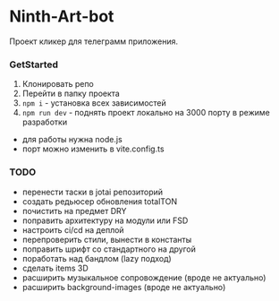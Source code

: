 # Ninth-Art-bot
Проект кликер для телеграмм приложения.

### GetStarted
1. Клонировать репо
2. Перейти в папку проекта
3. `npm i` - установка всех зависимостей
4. `npm run dev` - поднять проект локально на 3000 порту в режиме разработки
- для работы нужна node.js
- порт можно изменить в vite.config.ts

### TODO
* перенести таски в jotai репозиторий
* создать редьюсер обновления totalTON
* почистить на предмет DRY
* поправить архитектуру на модули или FSD
* настроить ci/cd на деплой
* перепроверить стили, вынести в константы
* поправить шрифт со стандартного на другой
* поработать над бандлом (lazy подход)
* сделать items 3D
* расширить музыкальное сопровождение (вроде не актуально)
* расширить background-images (вроде не актуально)
